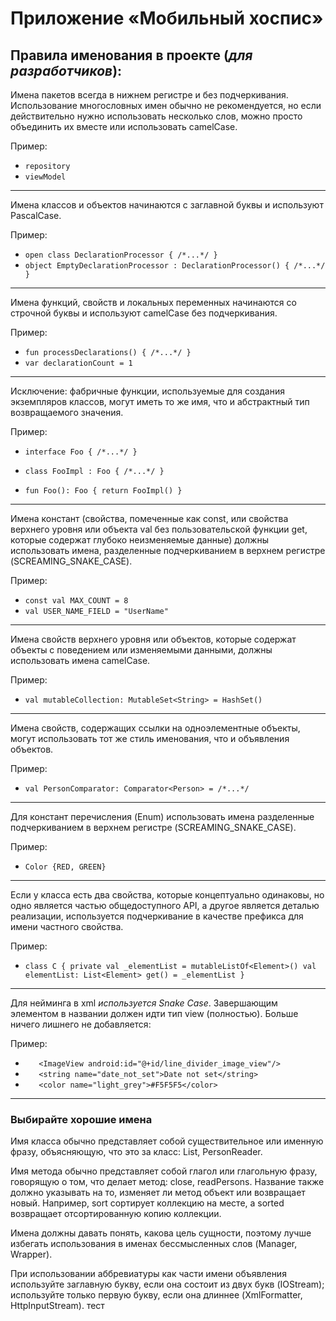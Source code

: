 # Приложение «Мобильный хоспис»
## Правила именования в проекте (*для разработчиков*):

Имена пакетов всегда в нижнем регистре и без подчеркивания. Использование многословных имен обычно не рекомендуется, но если действительно нужно использовать несколько слов, можно просто объединить их вместе или использовать camelCase.

  Пример:
  * `repository
  `
  * ` viewModel
  `

-------------------------------------------------------------------------------
Имена классов и объектов начинаются с заглавной буквы и используют PascalCase.

  Пример:
  * `open class DeclarationProcessor { /*...*/ }
  `
  * `object EmptyDeclarationProcessor : DeclarationProcessor() { /*...*/ }
  `

--------------------------------------------------------------------------------------------------------------------
Имена функций, свойств и локальных переменных начинаются со строчной буквы и используют camelCase без подчеркивания.
  
  Пример:
  * `fun processDeclarations() { /*...*/ }`
  * `var declarationCount = 1`

--------------------------------------------------------------------------------------------------------------------------------------------------
Исключение: фабричные функции, используемые для создания экземпляров классов, могут иметь то же имя, что и абстрактный тип возвращаемого значения.

  Пример:
  * `interface Foo { /*...*/ }`

  * `class FooImpl : Foo { /*...*/ }`

  * `fun Foo(): Foo { return FooImpl() }`

----------------------------------------------------------------------------------------------------------------------------------------------------------------------------
Имена констант (свойства, помеченные как const, или свойства верхнего уровня или объекта val без пользовательской функции get, которые содержат глубоко неизменяемые данные) должны использовать имена, разделенные подчеркиванием в верхнем регистре (SCREAMING_SNAKE_CASE).
  
  Пример:
  * `const val MAX_COUNT = 8`
  * `val USER_NAME_FIELD = "UserName"`
  
-----------------------------------------------------------------------------------------------------------------------------------------------  
Имена свойств верхнего уровня или объектов, которые содержат объекты с поведением или изменяемыми данными, должны использовать имена camelCase.
  
  Пример:
  * `val mutableCollection: MutableSet<String> = HashSet()`

----------------------------------------------------------------------------------------------------------------------------------
Имена свойств, содержащих ссылки на одноэлементные объекты, могут использовать тот же стиль именования, что и объявления объектов.
  
  Пример:
  * `val PersonComparator: Comparator<Person> = /*...*/`

-------------------------------------------------------------------------------------------------------------------------
Для констант перечисления (Enum) использовать имена разделенные подчеркиванием в верхнем регистре (SCREAMING_SNAKE_CASE).

  Пример:
  * `Color {RED, GREEN}`

--------------------------------------------------------------------------------------------------------------------------------------------------------------------------------
Если у класса есть два свойства, которые концептуально одинаковы, но одно является частью общедоступного API, а другое является деталью реализации, используется подчеркивание в качестве префикса для имени частного свойства.
  
  Пример:
  * ` class C {
    private val _elementList = mutableListOf<Element>()
    val elementList: List<Element>
         get() = _elementList
    }
    `

----------------------------------------------------------------------------------------------------------------
Для нейминга в xml *используется Snake Case*. Завершающим элементом в названии должен идти тип view (полностью).
  Больше ничего лишнего не добавляется:
  
  Пример:
  * `   <ImageView
          android:id="@+id/line_divider_image_view"/>`
  * `   <string name="date_not_set">Date not set</string>`
  * `   <color name="light_grey">#F5F5F5</color>`

--------------------------------------------------------------------------------------------------------------------------
### Выбирайте хорошие имена

Имя класса обычно представляет собой существительное или именную фразу, объясняющую, что это за класс: List, PersonReader.

Имя метода обычно представляет собой глагол или глагольную фразу, говорящую о том, что делает метод: close, readPersons. Название также должно указывать на то, изменяет ли метод объект или возвращает новый. Например, sort сортирует коллекцию на месте, а sorted возвращает отсортированную копию коллекции.

Имена должны давать понять, какова цель сущности, поэтому лучше избегать использования в именах бессмысленных слов (Manager, Wrapper).

При использовании аббревиатуры как части имени объявления используйте заглавную букву, если она состоит из двух букв 
(IOStream); используйте только первую букву, если она длиннее (XmlFormatter, HttpInputStream).
тест
